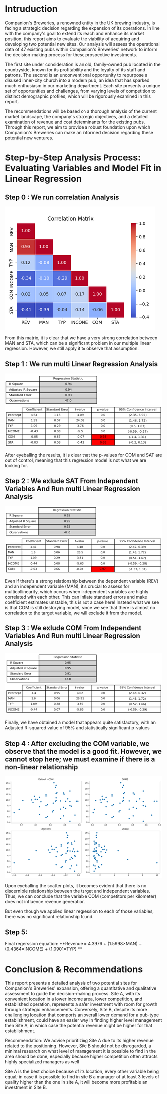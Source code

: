 # Intruduction 
Companion's Breweries, a renowned entity in the UK brewing industry, is facing a strategic decision regarding the expansion of its operations. In line with the company's goal to extend its reach and enhance its market position, this report aims to evaluate the viability of acquiring and developing two potential new sites. Our analysis will assess the operational data of 47 existing pubs within Companion's Breweries' network to inform the decision-making process for these prospective investments. 

The first site under consideration is an old, family-owned pub located in the countryside, known for its profitability and the loyalty of its staff and patrons. The second is an unconventional opportunity to repurpose a disused inner-city church into a modern pub, an idea that has sparked much enthusiasm in our marketing department. Each site presents a unique set of opportunities and challenges, from varying levels of competition to distinct demographic profiles, which will be rigorously examined in this report. 

The recommendations will be based on a thorough analysis of the current market landscape, the company's strategic objectives, and a detailed examination of revenue and cost determinants for the existing pubs. Through this report, we aim to provide a robust foundation upon which Companion's Breweries can make an informed decision regarding these potential new ventures.

# Step-by-Step Analysis Process: Evaluating Variables and Model Fit in Linear Regression
## Step 0 : We run correlation Analysis
   ![alt text](resources/correlation_matrix.png)
   
   From this matrix, it is clear that we have a very strong correlation between MAN and STA, which can be a significant problem in our multiple linear regression. However, we still apply it to observe that assumption.
## Step 1 : We run multi Linear Regression Analysis
   ![alt text](resources/linear_regression_step1.png)
    
   After eyeballing the results, it is clear that the p-values for COM and SAT are out of control, meaning that this regression model is not what we are looking for.
## Step 2 : We exlude SAT From Independent Variables And Run multi Linear Regression Analysis
   ![alt text](resources/linear_regression_step2.png)
   
   Even if there's a strong relationship between the dependent variable (REV) and an independent variable (MAN), it's crucial to assess for multicollinearity, which occurs when independent variables are highly correlated with each other. This can inflate standard errors and make coefficient estimates unstable, this is not a case here!
   Instead what we see is that COM is still destorying model, since we see that there is almost no correlation to the target variable, we will exclude it from the model.
## Step 3 : We exlude COM From Independent Variables And Run multi Linear Regression Analysis   
   ![alt text](resources/linear_regression_step3.png)
   
   Finally, we have obtained a model that appears quite satisfactory, with an Adjusted R-squared value of 95% and statistically significant p-values
## Step 4 : After excluding the COM variable, we observe that the model is a good fit. However, we cannot stop here; we must examine if there is a non-linear relationship
   ![alt text](resources/com_variable_non_linearscatter.png)

   Upon eyeballing the scatter plots, it becomes evident that there is no discernible relationship between the target and independent variables. Thus, we can conclude that the variable COM (competitors per kilometer) does not influence revenue generation.

   But even though we applied linear regression to each of those variables, there was no significant relationship found.

## Step 5: 
   Final regerssion equation:
   **Revenue = 4.3976 + (1.5998×MAN) − (0.4364×INCOME) + (1.0901×TYP) **

# Conclusion & Recommendations  
This report presents a detailed analysis of two potential sites for Companion's Breweries' expansion, offering a quantitative and qualitative assessment to guide the decision-making process. Site A, with its convenient location in a lower income area, lower competition, and established operation, represents a safer investment with room for growth through strategic enhancements. Conversely, Site B, despite its more challenging location that comports an overall lower demand for a pub-type establishment, could have an easier way in finding higher level management then Site A, in which case the potential revenue might be higher for that establishment. 

Recommendation: We advise prioritizing Site A due to its higher revenue related to the positioning. However, Site B should not be disregarded, a minimal research on what level of management it is possible to find in the area should be done, especially because higher competition often attracts highly specialized managers as well 

Site A is the best choice because of its location, every other variable being equal; in case it is possible to find in site B a manager of at least 3 levels of quality higher than the one in site A, it will become more profitable an investment in Site B. 